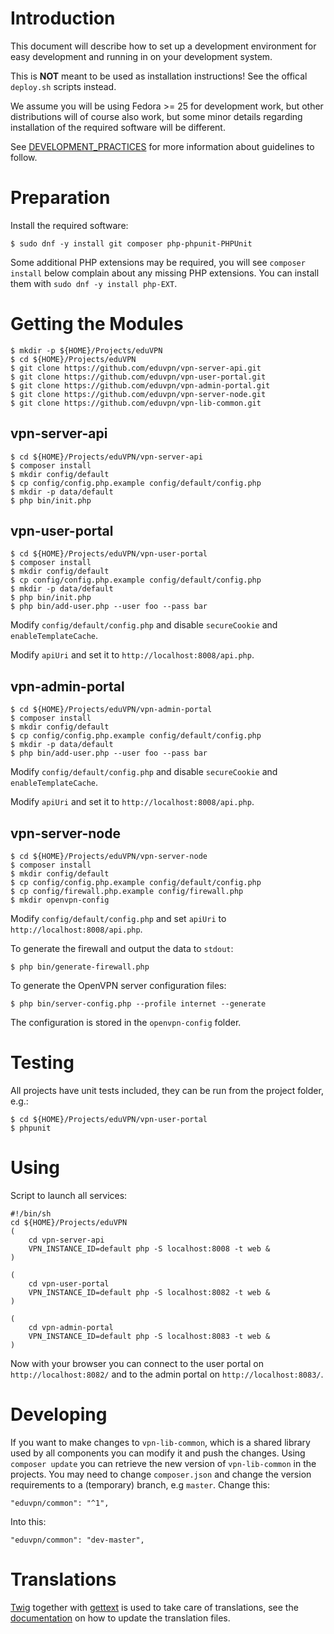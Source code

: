# Introduction

This document will describe how to set up a development environment for easy 
development and running in on your development system. 

This is **NOT** meant to be used as installation instructions! See the offical
`deploy.sh` scripts instead.

We assume you will be using Fedora >= 25 for development work, but other 
distributions will of course also work, but some minor details regarding 
installation of the required software will be different.

See [DEVELOPMENT_PRACTICES](DEVELOPMENT_PRACTICES.md) for more information
about guidelines to follow.

# Preparation

Install the required software:

    $ sudo dnf -y install git composer php-phpunit-PHPUnit

Some additional PHP extensions may be required, you will see `composer install` 
below complain about any missing PHP extensions. You can install them with 
`sudo dnf -y install php-EXT`.

# Getting the Modules

    $ mkdir -p ${HOME}/Projects/eduVPN
    $ cd ${HOME}/Projects/eduVPN
    $ git clone https://github.com/eduvpn/vpn-server-api.git
    $ git clone https://github.com/eduvpn/vpn-user-portal.git
    $ git clone https://github.com/eduvpn/vpn-admin-portal.git
    $ git clone https://github.com/eduvpn/vpn-server-node.git
    $ git clone https://github.com/eduvpn/vpn-lib-common.git

## vpn-server-api

    $ cd ${HOME}/Projects/eduVPN/vpn-server-api
    $ composer install
    $ mkdir config/default
    $ cp config/config.php.example config/default/config.php
    $ mkdir -p data/default
    $ php bin/init.php

## vpn-user-portal

    $ cd ${HOME}/Projects/eduVPN/vpn-user-portal
    $ composer install
    $ mkdir config/default
    $ cp config/config.php.example config/default/config.php
    $ mkdir -p data/default
    $ php bin/init.php
    $ php bin/add-user.php --user foo --pass bar

Modify `config/default/config.php` and disable `secureCookie` and 
`enableTemplateCache`.

Modify `apiUri` and set it to `http://localhost:8008/api.php`.

## vpn-admin-portal

    $ cd ${HOME}/Projects/eduVPN/vpn-admin-portal
    $ composer install
    $ mkdir config/default
    $ cp config/config.php.example config/default/config.php
    $ mkdir -p data/default
    $ php bin/add-user.php --user foo --pass bar

Modify `config/default/config.php` and disable `secureCookie` and 
`enableTemplateCache`.

Modify `apiUri` and set it to `http://localhost:8008/api.php`.

## vpn-server-node

    $ cd ${HOME}/Projects/eduVPN/vpn-server-node
    $ composer install
    $ mkdir config/default
    $ cp config/config.php.example config/default/config.php
    $ cp config/firewall.php.example config/firewall.php
    $ mkdir openvpn-config

Modify `config/default/config.php` and set `apiUri` to 
`http://localhost:8008/api.php`.

To generate the firewall and output the data to `stdout`:
    
    $ php bin/generate-firewall.php

To generate the OpenVPN server configuration files:

    $ php bin/server-config.php --profile internet --generate

The configuration is stored in the `openvpn-config` folder.

# Testing

All projects have unit tests included, they can be run from the project folder,
e.g.: 

    $ cd ${HOME}/Projects/eduVPN/vpn-user-portal
    $ phpunit

# Using

Script to launch all services:

    #!/bin/sh
    cd ${HOME}/Projects/eduVPN
    (
	    cd vpn-server-api
	    VPN_INSTANCE_ID=default php -S localhost:8008 -t web &
    )

    (
	    cd vpn-user-portal
	    VPN_INSTANCE_ID=default php -S localhost:8082 -t web &
    )

    (
	    cd vpn-admin-portal
	    VPN_INSTANCE_ID=default php -S localhost:8083 -t web &
    )

Now with your browser you can connect to the user portal on 
`http://localhost:8082/` and to the admin portal on `http://localhost:8083/`.

# Developing

If you want to make changes to `vpn-lib-common`, which is a shared library 
used by all components you can modify it and push the changes. Using 
`composer update` you can retrieve the new version of `vpn-lib-common` in 
the projects. You may need to change `composer.json` and change the version
requirements to a (temporary) branch, e.g `master`. Change this:

    "eduvpn/common": "^1",

Into this:

    "eduvpn/common": "dev-master",

# Translations

[Twig](https://twig.symfony.com/) together with 
[gettext](https://secure.php.net/gettext) is used to take care of translations, 
see the 
[documentation](https://twig-extensions.readthedocs.io/en/latest/i18n.html) on
how to update the translation files.
